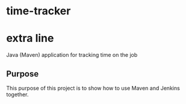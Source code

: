 # time-tracker 
# extra line
Java (Maven) application for tracking time on the job

## Purpose

This purpose of this project is to show how to use Maven and Jenkins together.
